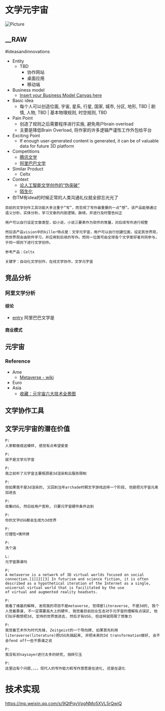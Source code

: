 # 文学元宇宙

![Picture](__IDEA__literature-metaverse-d.svg)

## __RAW
#ideasandinnovations
- Entity
  - TBD
    - 协作网站
    - 桌面应用
    - 移动端
- Business model
  - [Insert your Business Model Canvas here](#)
- Basic idea
  - 每个人可以创造位面, 宇宙, 星系, 行星, 国家, 城市, 分区, 地形, TBD | 剧情, 人物, TBD | 基本物理规则, 时空规则, TBD
- Pain Point
  - 创造了规则之后需要程序进行实施, 避免用户brain overload
  - 主要是降低Brain Overload, 将作家的许多逻辑严谨性工作外包给平台
- Exciting Point
  - If enough user-generated content is generated, it can be of valuable data for future 3D platform
- Competitions
  - [腾讯文学](https://write.qq.com/?siteid=3)
  - [阿里巴巴文学](http://chrcmp.chinahr.com/views/alwy/read.html)
- Similar Product
  - Celtx
- Context
  - [论人工智能文学创作的“伪突破”](https://wap.cnki.net/touch/web/Dissertation/Article/10511-1019248932.nh.html)
  - [陌生化](https://zh.wikipedia.org/zh-hans/%E9%99%8C%E7%94%9F%E5%8C%96)
- 你TM有idea的时候正常的人类沟通礼仪就全部忘光光了

```
目前的文学创作工具功能大多注重于“写”，而忽视了写作最重要的一点“想”。该产品能够通过语义分析，实体分析，学习文章的内部逻辑，脉络，并进行及时警告纠正

用户可以自行设定文章类型，如小说，小说三要素作为软件的常量，对后续写作进行规整

然后该产品vision中的killer特点是：文学元宇宙，用户可以自行创建位面，设定其世界观，而世界观会由软件学习，并应用到后续的写作。而同一位面可由全球各个文学爱好者共同参与，于同一规则下进行文学创作。

参考产品：Celtx

关键字：自动化文学创作，在线文学协作，文学元宇宙
```

## 竞品分析
### 阿里文学分析
#### 综论
- [entry](http://chrcmp.chinahr.com/views/alwy/read.html)
阿里巴巴文学是
#### 商业模式

## 元宇宙

### Reference
- Ame
  - [Metaverse - wiki](https://en.wikipedia.org/wiki/Metaverse)
- Euro
- Asia
  - [收藏：元宇宙六大技术全景图](https://posts.careerengine.us/p/61ba4f2e7af46520b2419148)

## 文学协作工具

## 文学元宇宙的潜在价值

```
P:
人家都做成这模样, 感觉有点希望爱爱

P:
就不是文学元宇宙

P:
我之前听了元宇宙主要瓶颈是3d渲染和云服务限制

P:
但如果我不是3d渲染的, 又回到当年archade时期文字游戏这样一个阶段, 但是把元宇宙元素加进去

P:
收集USG, 然后给用户宣称, 只要元宇宙硬件条件达到

P:
你的文字USG都会生成为3d世界

P:
打理性+情怀牌

P:
洗个澡

L:
元宇宙靠谱吗

P:
A metaverse is a network of 3D virtual worlds focused on social connection.[1][2][3] In futurism and science fiction, it is often described as a hypothetical iteration of the Internet as a single, universal virtual world that is facilitated by the use of virtual and augmented reality headsets.

P:
我看了维基的解释, 发现我的项目不是metaverse, 觉得是literaverse, 不是3d的, 我个人觉着靠谱, 不一定需要高大上的硬件, 我觉着目前创业生态对于元宇宙的理解有点误区, 他们似乎都想把3d, 宏伟的世界放进去, 然后才有USG, 但这样就局限了想象力

P:
我觉着艺术作为时代先锋, Zeitgeist的一个导向牌, 如果首先利用literaverse(literature)把USG先搞起来, 并把未来的3d transformation做好, 会不会fend off一些不靠谱之说

P:
我没有对naysayer进行太多的研究, 抛砖引玉

P:
这里边有个问题,，，，现代人的写作能力和写作意愿是在进化, 还是在退化

```

# 技术实现
https://mp.weixin.qq.com/s/9QtPqvVpgNMo5XVL5rQwjQ